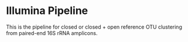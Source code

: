 # Illumina Pipeline

This is the pipeline for closed or closed + open reference OTU clustering from paired-end 16S rRNA amplicons.
